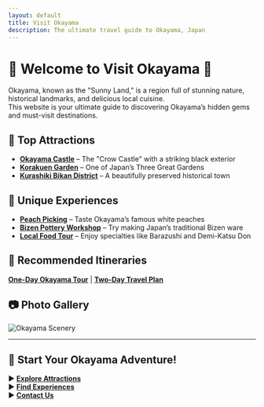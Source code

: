 ```yaml
---
layout: default
title: Visit Okayama
description: The ultimate travel guide to Okayama, Japan
---
```


# 🌸 Welcome to Visit Okayama 🌸
Okayama, known as the "Sunny Land," is a region full of stunning nature, historical landmarks, and delicious local cuisine.  
This website is your ultimate guide to discovering Okayama’s hidden gems and must-visit destinations.

## 🏯 Top Attractions
- **[Okayama Castle](/destinations/okayama-castle)** – The "Crow Castle" with a striking black exterior
- **[Korakuen Garden](/destinations/korakuen)** – One of Japan’s Three Great Gardens
- **[Kurashiki Bikan District](/destinations/kurashiki-bikan)** – A beautifully preserved historical town

## 🎉 Unique Experiences
- **[Peach Picking](/experiences/peach-picking)** – Taste Okayama’s famous white peaches
- **[Bizen Pottery Workshop](/experiences/bizen-pottery)** – Try making Japan’s traditional Bizen ware
- **[Local Food Tour](/experiences/food-tour)** – Enjoy specialties like Barazushi and Demi-Katsu Don

## 📍 Recommended Itineraries
**[One-Day Okayama Tour](/itineraries/one-day)** | **[Two-Day Travel Plan](/itineraries/two-days)**

## 📷 Photo Gallery
![Okayama Scenery](/assets/images/okayama-header.jpg)

---

## 🚀 Start Your Okayama Adventure!
▶ **[Explore Attractions](/destinations)**  
▶ **[Find Experiences](/experiences)**  
▶ **[Contact Us](/contact)**

<!-- スライドショーのスタイル -->
<style>
  .slideshow-container {
    position: relative;
    max-width: 100%;
    margin: auto;
  }
  .slides {
    display: none;
    width: 100%;
  }
</style>

<!-- スライドショーのHTML -->
<div class="slideshow-container">
  <img class="slides" src="/assets/images/IMG_7048.jpg" alt="Okayama Image">
  <img class="slides" src="/assets/images/IMG_7048.jpg" alt="Okayama Image">
  <img class="slides" src="/assets/images/IMG_7048.jpg" alt="Okayama Image">
</div>

<!-- スライドショーのJavaScript -->
<script>
  let slideIndex = 0;
  function showSlides() {
    let slides = document.getElementsByClassName("slides");
    for (let i = 0; i < slides.length; i++) {
      slides[i].style.display = "none";
    }
    slideIndex++;
    if (slideIndex > slides.length) { slideIndex = 1; }
    slides[slideIndex - 1].style.display = "block";
    setTimeout(showSlides, 3000); // 3秒ごとに切り替え
  }
  showSlides();
</script>


